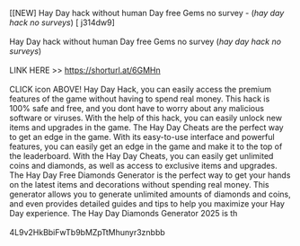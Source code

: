 [[NEW] Hay Day hack without human Day free Gems no survey - (*hay day hack no surveys*) [ j314dw9]
<br>
<br>Hay Day hack without human Day free Gems no survey (*hay day hack no surveys*)
<br>
<br>LINK HERE >> https://shorturl.at/6GMHn
<br>
<br>CLICK  icon ABOVE! Hay Day Hack, you can easily access the premium features of the game without having to spend real money.  This hack is 100% safe and free, and you dont have to worry about any malicious software or viruses.  With the help of this hack, you can easily unlock new items and upgrades in the game.  The Hay Day Cheats are the perfect way to get an edge in the game.  With its easy-to-use interface and powerful features, you can easily get an edge in the game and make it to the top of the leaderboard.  With the Hay Day Cheats, you can easily get unlimited coins and diamonds, as well as access to exclusive items and upgrades.  The Hay Day Free Diamonds Generator is the perfect way to get your hands on the latest items and decorations without spending real money.  This generator allows you to generate unlimited amounts of diamonds and coins, and even provides detailed guides and tips to help you maximize your Hay Day experience.  The Hay Day Diamonds Generator 2025 is th
<br>
<br>4L9v2HkBbiFwTb9bMZpTtMhunyr3znbbb
<br>
